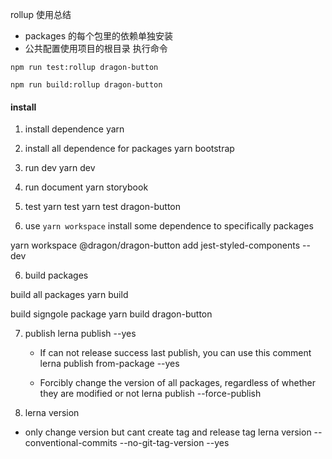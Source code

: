 rollup 使用总结

-   packages 的每个包里的依赖单独安装
-   公共配置使用项目的根目录
    执行命令

```
npm run test:rollup dragon-button

npm run build:rollup dragon-button

```

#### install

1. install dependence
   yarn

2. install all dependence for packages
   yarn bootstrap

3. run dev
   yarn dev

4. run document
   yarn storybook

5. test
   yarn test
   yarn test dragon-button

6. use `yarn workspace` install some dependence to specifically packages

yarn workspace @dragon/dragon-button add jest-styled-components --dev

6. build packages

build all packages
yarn build

build signgole package
yarn build dragon-button

7. publish
   lerna publish --yes

    - If can not release success last publish, you can use this comment
      lerna publish from-package --yes

    - Forcibly change the version of all packages, regardless of whether they are modified or not
      lerna publish --force-publish

8. lerna version

-   only change version but cant create tag and release tag
    lerna version --conventional-commits --no-git-tag-version --yes

